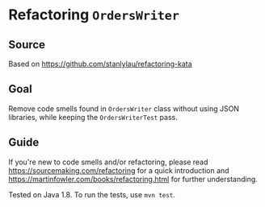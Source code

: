 # Refactoring `OrdersWriter`

## Source
Based on https://github.com/stanlylau/refactoring-kata 

## Goal
Remove code smells found in `OrdersWriter` class without using JSON libraries, while keeping the `OrdersWriterTest` pass.

## Guide
If you're new to code smells and/or refactoring, please read https://sourcemaking.com/refactoring for a quick introduction and https://martinfowler.com/books/refactoring.html for further understanding.

Tested on Java 1.8. To run the tests, use `mvn test`.
